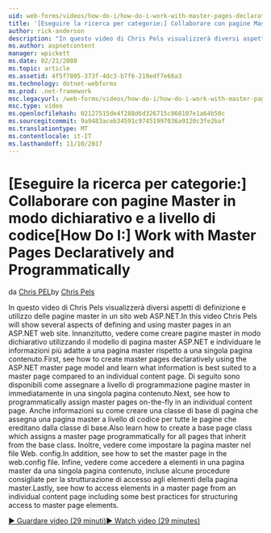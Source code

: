 ```yaml
---
uid: web-forms/videos/how-do-i/how-do-i-work-with-master-pages-declaratively-and-programmatically
title: '[Eseguire la ricerca per categorie:] Collaborare con pagine Master in modo dichiarativo e a livello di codice | Documenti Microsoft'
author: rick-anderson
description: "In questo video di Chris Pels visualizzerà diversi aspetti di definizione e utilizzo delle pagine master in un sito web ASP.NET. In primo luogo, vedere come creare pagine master declarati..."
ms.author: aspnetcontent
manager: wpickett
ms.date: 02/21/2008
ms.topic: article
ms.assetid: 4f5f7805-373f-4dc3-b7f6-219edf7e66a3
ms.technology: dotnet-webforms
ms.prod: .net-framework
msc.legacyurl: /web-forms/videos/how-do-i/how-do-i-work-with-master-pages-declaratively-and-programmatically
msc.type: video
ms.openlocfilehash: 02127515de4f288d6d326715c868107e1a64b50c
ms.sourcegitcommit: 9a9483aceb34591c97451997036a9120c3fe2baf
ms.translationtype: MT
ms.contentlocale: it-IT
ms.lasthandoff: 11/10/2017
---
```

<a name="how-do-i-work-with-master-pages-declaratively-and-programmatically"></a><span data-ttu-id="c66af-104">[Eseguire la ricerca per categorie:] Collaborare con pagine Master in modo dichiarativo e a livello di codice</span><span class="sxs-lookup"><span data-stu-id="c66af-104">[How Do I:] Work with Master Pages Declaratively and Programmatically</span></span>
====================
<span data-ttu-id="c66af-105">da [Chris PEL](https://twitter.com/chrispels)</span><span class="sxs-lookup"><span data-stu-id="c66af-105">by [Chris Pels](https://twitter.com/chrispels)</span></span>

<span data-ttu-id="c66af-106">In questo video di Chris Pels visualizzerà diversi aspetti di definizione e utilizzo delle pagine master in un sito web ASP.NET.</span><span class="sxs-lookup"><span data-stu-id="c66af-106">In this video Chris Pels will show several aspects of defining and using master pages in an ASP.NET web site.</span></span> <span data-ttu-id="c66af-107">Innanzitutto, vedere come creare pagine master in modo dichiarativo utilizzando il modello di pagina master ASP.NET e individuare le informazioni più adatte a una pagina master rispetto a una singola pagina contenuto.</span><span class="sxs-lookup"><span data-stu-id="c66af-107">First, see how to create master pages declaratively using the ASP.NET master page model and learn what information is best suited to a master page compared to an individual content page.</span></span> <span data-ttu-id="c66af-108">Di seguito sono disponibili come assegnare a livello di programmazione pagine master in immediatamente in una singola pagina contenuto.</span><span class="sxs-lookup"><span data-stu-id="c66af-108">Next, see how to programmatically assign master pages on-the-fly in an individual content page.</span></span> <span data-ttu-id="c66af-109">Anche informazioni su come creare una classe di base di pagina che assegna una pagina master a livello di codice per tutte le pagine che ereditano dalla classe di base.</span><span class="sxs-lookup"><span data-stu-id="c66af-109">Also learn how to create a base page class which assigns a master page programmatically for all pages that inherit from the base class.</span></span> <span data-ttu-id="c66af-110">Inoltre, vedere come impostare la pagina master nel file Web. config.</span><span class="sxs-lookup"><span data-stu-id="c66af-110">In addition, see how to set the master page in the web.config file.</span></span> <span data-ttu-id="c66af-111">Infine, vedere come accedere a elementi in una pagina master da una singola pagina contenuto, incluse alcune procedure consigliate per la strutturazione di accesso agli elementi della pagina master.</span><span class="sxs-lookup"><span data-stu-id="c66af-111">Lastly, see how to access elements in a master page from an individual content page including some best practices for structuring access to master page elements.</span></span>

[<span data-ttu-id="c66af-112">&#9654; Guardare video (29 minuti)</span><span class="sxs-lookup"><span data-stu-id="c66af-112">&#9654; Watch video (29 minutes)</span></span>](https://channel9.msdn.com/Blogs/ASP-NET-Site-Videos/how-do-i-work-with-master-pages-declaratively-and-programmatically)
